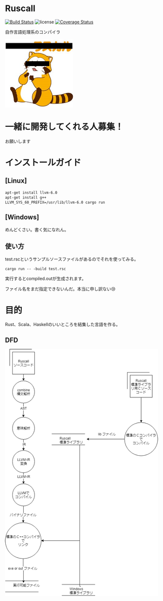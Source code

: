 # Ruscall
[![Build Status](https://travis-ci.org/elipmoc/Ruscall.svg?branch=develop)](https://travis-ci.org/elipmoc/Ruscall)
![license](https://img.shields.io/github/license/mashape/apistatus.svg)
[![Coverage Status](https://coveralls.io/repos/github/elipmoc/Ruscall/badge.svg)](https://coveralls.io/github/elipmoc/Ruscall)


自作言語処理系のコンパイラ

![ラスカル](https://raw.githubusercontent.com/elipmoc/Ruscall/develop/image.jpg "ラスカル")

# 一緒に開発してくれる人募集！
  お願いします


# インストールガイド

## [Linux]

```
apt-get install llvm-6.0
apt-get install g++
LLVM_SYS_60_PREFIX=/usr/lib/llvm-6.0 cargo run
```

## [Windows]
めんどくさい。書く気になれん。

## 使い方

test.rscというサンプルソースファイルがあるのでそれを使ってみる。

```
cargo run -- -build test.rsc
```

実行するとcompiled.outが生成されます。

ファイル名をまだ指定できないんだ。‪本当に‬申し訳ない😢‬
# 目的
Rust、Scala、Haskellのいいところを結集した言語を作る。


## DFD
![dfd](https://raw.githubusercontent.com/elipmoc/Ruscall/develop/DFD.png "dfd")
